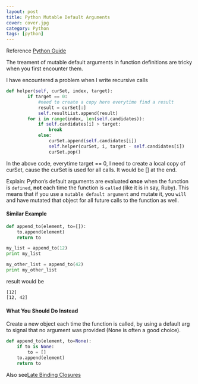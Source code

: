 ```yaml
---
layout: post
title: Python Mutable Default Arguments
cover: cover.jpg
category: Python
tags: [python]
---
```


Reference [Python Guide](http://docs.python-guide.org/en/latest/writing/gotchas/)

The treament of mutable default arguments in function definitions are tricky when you first encounter them.

I have encountered a problem when I write recursive calls

```python
def helper(self, curSet, index, target):                                                                                              
        if target == 0:
            #need to create a copy here everytime find a result
            result = curSet[:]
            self.resultList.append(result)
        for i in range(index, len(self.candidates)):
            if self.candidates[i] > target:
                break
            else:
                curSet.append(self.candidates[i])
                self.helper(curSet, i, target - self.candidates[i])
                curSet.pop()
```

In the above code, everytime target == 0, I need to create a local copy of
curSet, cause the curSet is used for all calls. It would be [] at the end.

Explain:
Python’s default arguments are evaluated **once** when the function is  `defined`, **not** each time the function is `called` (like it is in say, Ruby). 
This means that if you use a `mutable default argument` and mutate it, you `will` and have mutated that object for all future calls to the function as well.

#### Similar Example

```python
def append_to(element, to=[]):
    to.append(element)
    return to
```

```python
my_list = append_to(12)
print my_list

my_other_list = append_to(42)
print my_other_list
```

result would be 

```
[12]
[12, 42]
```

#### What You Should Do Instead

Create a new object each time the function is called, by using a default arg to signal that no argument was provided (None is often a good choice).

```python
def append_to(element, to=None):
    if to is None:
        to = []
    to.append(element)
    return to
```

Also see[Late Binding Closures](http://docs.python-guide.org/en/latest/writing/gotchas/#late-binding-closures)
